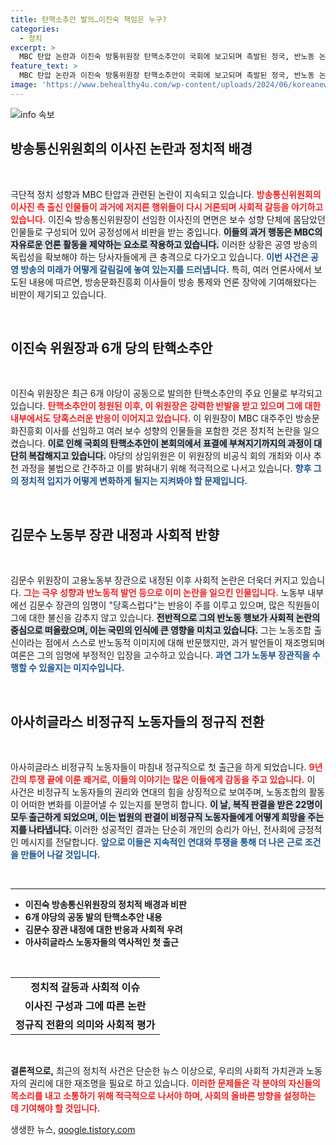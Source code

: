 ```yaml
---
title: 탄핵소추안 발의…이진숙 책임은 누구?
categories:
  - 정치
excerpt: >
  MBC 탄압 논란과 이진숙 방통위원장 탄핵소추안이 국회에 보고되며 촉발된 정국, 반노동 논란 속 김문수 노동부 장관 내정에 대한 우려가 고조되고 있다. 9년 만에 정규직으로 복직한 아사히글라스 노동자들의 투쟁이 주목받고 있다. 이 모든 이슈가 쏟아지는 정치적 격변기를 놓치지 마세요!
feature_text: >
  MBC 탄압 논란과 이진숙 방통위원장 탄핵소추안이 국회에 보고되며 촉발된 정국, 반노동 논란 속 김문수 노동부 장관 내정에 대한 우려가 고조되고 있다. 9년 만에 정규직으로 복직한 아사히글라스 노동자들의 투쟁이 주목받고 있다. 이 모든 이슈가 쏟아지는 정치적 격변기를 놓치지 마세요!
image: 'https://www.behealthy4u.com/wp-content/uploads/2024/06/koreanews.jpg'
---
```


<p><img src="https://www.behealthy4u.com/wp-content/uploads/2024/06/koreanews.jpg" alt="info 속보" /></p>

<h2 data-ke-size="size26">방송통신위원회의 이사진 논란과 정치적 배경</h2>

<p data-ke-size="size16">&nbsp;</p>

<p>극단적 정치 성향과 MBC 탄압과 관련된 논란이 지속되고 있습니다. <b><span style="color: #ee2323;">방송통신위원회의 이사진 측 출신 인물들이 과거에 저지른 행위들이 다시 거론되며 사회적 갈등을 야기하고 있습니다.</span></b> 이진숙 방송통신위원장이 선임한 이사진의 면면은 보수 성향 단체에 몸담았던 인물들로 구성되어 있어 공정성에서 비판을 받는 중입니다. <b><span style="background-color: #21538527;">이들의 과거 행동은 MBC의 자유로운 언론 활동을 제약하는 요소로 작용하고 있습니다.</span></b> 이러한 상황은 공영 방송의 독립성을 확보해야 하는 당사자들에게 큰 충격으로 다가오고 있습니다. <b><span style="color: #1a5490;">이번 사건은 공영 방송의 미래가 어떻게 갈림길에 놓여 있는지를 드러냅니다.</span></b> 특히, 여러 언론사에서 보도된 내용에 따르면, 방송문화진흥회 이사들이 방송 통제와 언론 장악에 기여해왔다는 비판이 제기되고 있습니다.</p>

<p data-ke-size="size16">&nbsp;</p>

<h2 data-ke-size="size26">이진숙 위원장과 6개 당의 탄핵소추안</h2>

<p data-ke-size="size16">&nbsp;</p>

<p>이진숙 위원장은 최근 6개 야당이 공동으로 발의한 탄핵소추안의 주요 인물로 부각되고 있습니다. <b><span style="color: #ee2323;">탄핵소추안이 청원된 이후, 이 위원장은 강력한 반발을 받고 있으며 그에 대한 내부에서도 당혹스러운 반응이 이어지고 있습니다.</span></b> 이 위원장이 MBC 대주주인 방송문화진흥회 이사를 선임하고 여러 보수 성향의 인물들을 포함한 것은 정치적 논란을 일으켰습니다. <b><span style="background-color: #21538527;">이로 인해 국회의 탄핵소추안이 본회의에서 표결에 부쳐지기까지의 과정이 대단히 복잡해지고 있습니다.</span></b> 야당의 상임위원은 이 위원장의 비공식 회의 개최와 이사 추천 과정을 불법으로 간주하고 이를 밝혀내기 위해 적극적으로 나서고 있습니다. <b><span style="color: #1a5490;">향후 그의 정치적 입지가 어떻게 변화하게 될지는 지켜봐야 할 문제입니다.</span></b></p>

<p data-ke-size="size16">&nbsp;</p>

<h2 data-ke-size="size26">김문수 노동부 장관 내정과 사회적 반향</h2>

<p data-ke-size="size16">&nbsp;</p>

<p>김문수 위원장이 고용노동부 장관으로 내정된 이후 사회적 논란은 더욱더 커지고 있습니다. <b><span style="color: #ee2323;">그는 극우 성향과 반노동적 발언 등으로 이미 논란을 일으킨 인물입니다.</span></b> 노동부 내부에선 김문수 장관의 임명이 "당혹스럽다"는 반응이 주를 이루고 있으며, 많은 직원들이 그에 대한 불신을 감추지 않고 있습니다. <b><span style="background-color: #21538527;">전반적으로 그의 반노동 행보가 사회적 논란의 중심으로 떠올랐으며, 이는 국민의 인식에 큰 영향을 미치고 있습니다.</span></b> 그는 노동조합 출신이라는 점에서 스스로 반노동적 이미지에 대해 반문했지만, 과거 발언들이 재조명되며 여론은 그의 임명에 부정적인 입장을 고수하고 있습니다. <b><span style="color: #1a5490;">과연 그가 노동부 장관직을 수행할 수 있을지는 미지수입니다.</span></b></p>

<p data-ke-size="size16">&nbsp;</p>

<h2 data-ke-size="size26">아사히글라스 비정규직 노동자들의 정규직 전환</h2>

<p data-ke-size="size16">&nbsp;</p>

<p>아사히글라스 비정규직 노동자들이 마침내 정규직으로 첫 출근을 하게 되었습니다. <b><span style="color: #ee2323;">9년간의 투쟁 끝에 이룬 쾌거로, 이들의 이야기는 많은 이들에게 감동을 주고 있습니다.</span></b> 이 사건은 비정규직 노동자들의 권리와 연대의 힘을 상징적으로 보여주며, 노동조합의 활동이 어떠한 변화를 이끌어낼 수 있는지를 분명히 합니다. <b><span style="background-color: #21538527;">이 날, 복직 판결을 받은 22명이 모두 출근하게 되었으며, 이는 법원의 판결이 비정규직 노동자들에게 어떻게 희망을 주는지를 나타냅니다.</span></b> 이러한 성공적인 결과는 단순히 개인의 승리가 아닌, 전사회에 긍정적인 메시지를 전달합니다. <b><span style="color: #1a5490;">앞으로 이들은 지속적인 연대와 투쟁을 통해 더 나은 근로 조건을 만들어 나갈 것입니다.</span></b></p>

<p data-ke-size="size16">&nbsp;</p>

<hr>

<ul>
  <li><b>이진숙 방송통신위원장의 정치적 배경과 비판</b></li>
  <li><b>6개 야당의 공동 발의 탄핵소추안 내용</b></li>
  <li><b>김문수 장관 내정에 대한 반응과 사회적 우려</b></li>
  <li><b>아사히글라스 노동자들의 역사적인 첫 출근</b></li>
</ul>

<p data-ke-size="size16">&nbsp;</p>

<table>
  <tr>
    <td style="text-align: center; height: 17px;"><b>정치적 갈등과 사회적 이슈</b></td>
  </tr>
  <tr>
    <td style="text-align: center; height: 17px;"><b>이사진 구성과 그에 따른 논란</b></td>
  </tr>
  <tr>
    <td style="text-align: center; height: 17px;"><b>정규직 전환의 의미와 사회적 평가</b></td>
  </tr>
</table>

<p data-ke-size="size16">&nbsp;</p>

<p><b>결론적으로,</b> 최근의 정치적 사건은 단순한 뉴스 이상으로, 우리의 사회적 가치관과 노동자의 권리에 대한 재조명을 필요로 하고 있습니다. <b><span style="color: #ee2323;">이러한 문제들은 각 분야의 자신들의 목소리를 내고 소통하기 위해 적극적으로 나서야 하며, 사회의 올바른 방향을 설정하는 데 기여해야 할 것입니다.</span></b></p>
생생한 뉴스, <a href="https://qoogle.tistory.com" rel="dofollow">qoogle.tistory.com</a>


